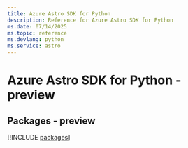 ```yaml
---
title: Azure Astro SDK for Python
description: Reference for Azure Astro SDK for Python
ms.date: 07/14/2025
ms.topic: reference
ms.devlang: python
ms.service: astro
---
```

# Azure Astro SDK for Python - preview
## Packages - preview
[!INCLUDE [packages](astro-index.md)]